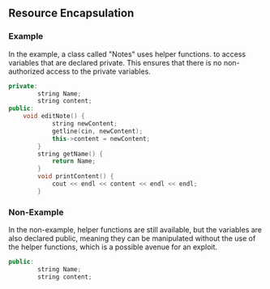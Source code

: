 ## Resource Encapsulation ##

### Example ###
In the example, a class called "Notes" uses helper functions. to access variables that are declared private.  This ensures that
there is no non-authorized access to the private variables.
```c++
private:
        string Name;
        string content;
public:
    void editNote() {
            string newContent;
            getline(cin, newContent);
            this->content = newContent;
        }
        string getName() {
            return Name;
        }
        void printContent() {
            cout << endl << content << endl << endl;
        }
```


### Non-Example ###
In the non-example, helper functions are still available, but the variables are also declared public, meaning they can be
manipulated without the use of the helper functions, which is a possible avenue for an exploit.

```c++
public:
        string Name;
        string content;
```
